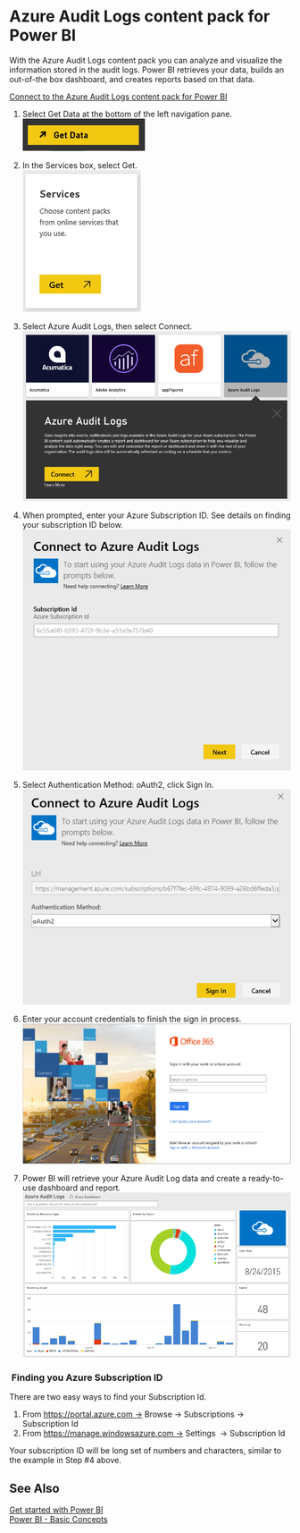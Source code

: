﻿<properties 
   pageTitle="Azure Audit Logs content pack for Power BI"
   description="Azure Audit Logs content pack for Power BI"
   services="powerbi" 
   documentationCenter="" 
   authors="jastru" 
   manager="mblythe" 
   editor=""
   tags=""/>
 
<tags
   ms.service="powerbi"
   ms.devlang="NA"
   ms.topic="article"
   ms.tgt_pltfrm="NA"
   ms.workload="powerbi"
   ms.date="10/16/2015"
   ms.author="jastru"/>

# Azure Audit Logs content pack for Power BI  

With the Azure Audit Logs content pack you can analyze and visualize the information stored in the audit logs. Power BI retrieves your data, builds an out-of-the box dashboard, and creates reports based on that data.

[Connect to the Azure Audit Logs content pack for Power BI](https://app.powerbi.com/getdata/services/azure-audit-logs)

1. Select Get Data at the bottom of the left navigation pane.  
	![](media/powerbi-content-pack-azure-audit-logs/getdata.png)

2. In the Services box, select Get.  
	![](media/powerbi-content-pack-azure-audit-logs/services.PNG) 

3. Select Azure Audit Logs, then select Connect.  
	![](media/powerbi-content-pack-azure-audit-logs/getdata1.png)

4. When prompted, enter your Azure Subscription ID. See details on finding your subscription ID below.   
	![](media/powerbi-content-pack-azure-audit-logs/parameters.png)

5. Select Authentication Method: oAuth2, click Sign In.   
	![](media/powerbi-content-pack-azure-audit-logs/creds.png)

6. Enter your account credentials to finish the sign in process.  
	![](media/powerbi-content-pack-azure-audit-logs/login.png)

7. Power BI will retrieve your Azure Audit Log data and create a ready-to-use dashboard and report.   
	![](media/powerbi-content-pack-azure-audit-logs/dashboard.png)

###  Finding you Azure Subscription ID  
There are two easy ways to find your Subscription Id.

1.  From https://portal.azure.com -&gt; Browse -&gt; Subscriptions -&gt; Subscription Id
2.  From https://manage.windowsazure.com -&gt; Settings  -&gt; Subscription Id

Your subscription ID will be long set of numbers and characters, similar to the example in Step \#4 above. 

## See Also  
[Get started with Power BI](http://support.powerbi.com/knowledgebase/articles/430814)  
[Power BI - Basic Concepts](http://support.powerbi.com/knowledgebase/articles/487029)  
